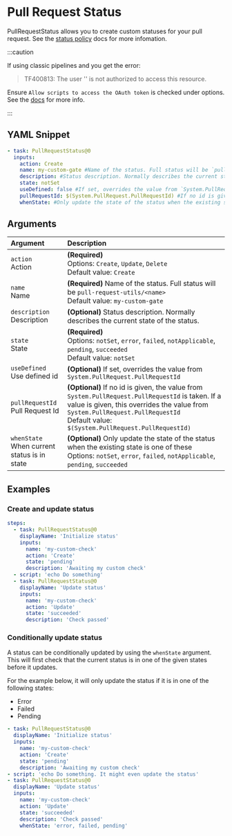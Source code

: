 # Pull Request Status

PullRequestStatus allows you to create custom statuses for your pull request. See the [status policy](https://docs.microsoft.com/en-us/azure/devops/repos/git/pull-request-status?view=azure-devops#status-policy) docs for more infomation.

:::caution

If using classic pipelines and you get the error:

> TF400813: The user '' is not authorized to access this resource.

Ensure `Allow scripts to access the OAuth token` is checked under options. See the [docs](https://docs.microsoft.com/en-us/azure/devops/pipelines/build/options?view=azure-devops#allow-scripts-to-access-the-oauth-token) for more info.


:::

## YAML Snippet

```yaml
- task: PullRequestStatus@0
  inputs:
    action: Create
    name: my-custom-gate #Name of the status. Full status will be `pull-request-utils/<name>`
    description: #Status description. Normally describes the current state of the status.
    state: notSet
    useDefined: false #If set, overrides the value from `System.PullRequest.PullRequestId`
    pullRequestId: $(System.PullRequest.PullRequestId) #If no id is given, the value from `System.PullRequest.PullRequestId` is taken. If a value is given, this overrides the value from `System.PullRequest.PullRequestId`
    whenState: #Only update the state of the status when the existing state is one of these

```

## Arguments

| Argument                                          | Description                                                                                                                                                                                                                                     |
| :------------------------------------------------ | :---------------------------------------------------------------------------------------------------------------------------------------------------------------------------------------------------------------------------------------------- |
| `action` <br />Action                             | **(Required)** <br /> Options: `Create`, `Update`, `Delete` <br /> Default value: `Create`                                                                                                                                                      |
| `name` <br />Name                                 | **(Required)** Name of the status. Full status will be `pull-request-utils/<name>` <br /> Default value: `my-custom-gate`                                                                                                                       |
| `description` <br />Description                   | **(Optional)** Status description. Normally describes the current state of the status. <br />                                                                                                                                                   |
| `state` <br />State                               | **(Required)** <br /> Options: `notSet`, `error`, `failed`, `notApplicable`, `pending`, `succeeded` <br /> Default value: `notSet`                                                                                                              |
| `useDefined` <br />Use defined id                 | **(Optional)** If set, overrides the value from `System.PullRequest.PullRequestId` <br />                                                                                                                                                       |
| `pullRequestId` <br />Pull Request Id             | **(Optional)** If no id is given, the value from `System.PullRequest.PullRequestId` is taken. If a value is given, this overrides the value from `System.PullRequest.PullRequestId` <br /> Default value: `$(System.PullRequest.PullRequestId)` |
| `whenState` <br />When current status is in state | **(Optional)** Only update the state of the status when the existing state is one of these <br /> Options: `notSet`, `error`, `failed`, `notApplicable`, `pending`, `succeeded` <br />                                                          |


## Examples

### Create and update status

```yml
steps:
  - task: PullRequestStatus@0
    displayName: 'Initialize status'
    inputs:
      name: 'my-custom-check'
      action: 'Create'
      state: 'pending'
      description: 'Awaiting my custom check'
  - script: 'echo Do something'
  - task: PullRequestStatus@0
    displayName: 'Update status'
    inputs:
      name: 'my-custom-check'
      action: 'Update'
      state: 'succeeded'
      description: 'Check passed'

```

### Conditionally update status

A status can be conditionally updated by using the `whenState` argument. This will first check that the current status is in one of the given states before it updates.

For the example below, it will only update the status if it is in one of the following states:

- Error
- Failed
- Pending

```yml
- task: PullRequestStatus@0
  displayName: 'Initialize status'
  inputs:
    name: 'my-custom-check'
    action: 'Create'
    state: 'pending'
    description: 'Awaiting my custom check'
- script: 'echo Do something. It might even update the status'
- task: PullRequestStatus@0
  displayName: 'Update status'
  inputs:
    name: 'my-custom-check'
    action: 'Update'
    state: 'succeeded'
    description: 'Check passed'
    whenState: 'error, failed, pending'
```
